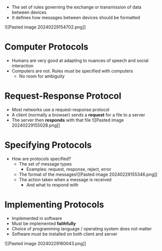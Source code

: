 - The set of rules governing the exchange or transmission of data between devices
- It defines how messages between devices should be formatted

![[Pasted image 20240229154702.png]]

# Computer Protocols
- Humans are very good at adapting to nuances of speech and social interaction
- Computers are not. Rules must be specified with computers
	- No room for ambiguity

# Request-Response Protocol
- Most networks use a request-response protocol
- A client (normally a browser) sends a **request** for a file to a server
- The server then **responds** with that file
![[Pasted image 20240229155028.png]]

# Specifying Protocols
- How are protocols specified?
	- The set of message types
		- Examples: request, response, reject, error
	- The format of the messages![[Pasted image 20240229155346.png]]
	- The action taken when a message is received
		- And what to respond with

# Implementing Protocols
- Implemented in software
- Must be implemented **faithfully** 
- Choice of programming language / operating system does not matter
- Software must be installed on both client and server

![[Pasted image 20240229160043.png]]

	